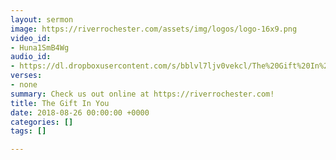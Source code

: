```yaml
---
layout: sermon
image: https://riverrochester.com/assets/img/logos/logo-16x9.png
video_id:
- Huna1SmB4Wg
audio_id:
- https://dl.dropboxusercontent.com/s/bblvl7ljv0vekcl/The%20Gift%20In%20You.mp3?dl=0
verses:
- none
summary: Check us out online at https://riverrochester.com!
title: The Gift In You
date: 2018-08-26 00:00:00 +0000
categories: []
tags: []

---
```

